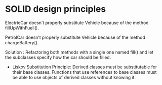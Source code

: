 # SOLID design principles

ElectricCar doesn't properly substitute Vehicle because of the method fillUpWithFuell().

PetrolCar doesn't properly substitute Vehicle because of the method chargeBattery().

Solution : 
Refactoring both methods with a single one named fill() and let the subclasses specify how the car should be filled.

- Liskov Substitution Principle: Derived classes must be substitutable for their base classes. Functions that use references to base classes must be able to use objects of derived classes without knowing it.

